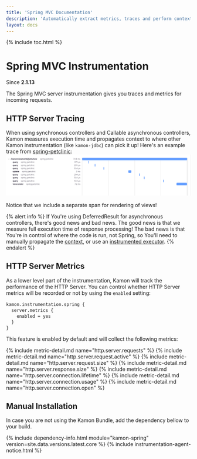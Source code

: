 ```yaml
---
title: 'Spring MVC Documentation'
description: 'Automatically extract metrics, traces and perform context propagation on Spring applications'
layout: docs
---
```

{% include toc.html %}

Spring MVC Instrumentation
=======================
Since __2.1.13__

The Spring MVC server instrumentation gives you traces and metrics for incoming requests.


HTTP Server Tracing
-------------------
When using synchronous controllers and Callable asynchronous controllers, Kamon measures execution time and
propagates context to where other Kamon instrumentation (like `kamon-jdbc`) can pick it up!
Here's an example trace from [spring-petclinic]:
<img class="img-fluid rounded" src="/assets/img/spring-petclinic-example-trace.png">

Notice that we include a separate span for rendering of views!

{% alert info %}
If You're using DeferredResult for asynchronous controllers, there's good news and bad news.
The good news is that we measure full execution time of response processing! The bad news is that You're in control of 
where the code is run, not Spring, so You'll need to manually propagate the [context], or use an [instrumented executor].
{% endalert %}



HTTP Server Metrics
-------------------

As a lower level part of the instrumentation, Kamon will track the performance of the HTTP Server. You can control
whether HTTP Server metrics will be recorded or not by using the `enabled` setting:

```hcl
kamon.instrumentation.spring {
  server.metrics {
    enabled = yes
  }
}
```

This feature is enabled by default and will collect the following metrics:

{%  include metric-detail.md name="http.server.requests" %}
{%  include metric-detail.md name="http.server.request.active" %}
{%  include metric-detail.md name="http.server.request.size" %}
{%  include metric-detail.md name="http.server.response.size" %}
{%  include metric-detail.md name="http.server.connection.lifetime" %}
{%  include metric-detail.md name="http.server.connection.usage" %}
{%  include metric-detail.md name="http.server.connection.open" %}

Manual Installation
-------------------

In case you are not using the Kamon Bundle, add the dependency bellow to your build.

{% include dependency-info.html module="kamon-spring" version=site.data.versions.latest.core %}
{% include instrumentation-agent-notice.html %}

[context]: /docs/latest/core/
[instrumented executor]: /docs/latest/instrumentation/executors/
[spring-petclinic]: https://github.com/spring-projects/spring-petclinic
